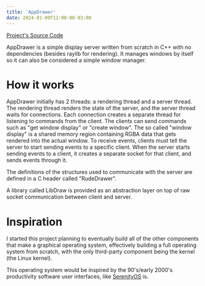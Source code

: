 ```yaml
---
title: 'AppDrawer'
date: 2024-01-09T12:00:00-03:00
---
```


[Project's Source Code](https://github.com/HatsuSixty/AppDrawer)

AppDrawer is a simple display server written from scratch in C++ with no dependencies (besides raylib for rendering). It manages windows by itself so it can also be considered a simple window manager.

# How it works

AppDrawer initially has 2 threads: a rendering thread and a server thread. The rendering thread renders the state of the server, and the server thread waits for connections. Each connection creates a separate thread for listening to commands from the client. The clients can send commands such as "get window display" or "create window". The so called "window display" is a shared memory region containing RGBA data that gets rendered into the actual window. To receive events, clients must tell the server to start sending events to a specific client. When the server starts sending events to a client, it creates a separate socket for that client, and sends events through it.

The definitions of the structures used to communicate with the server are defined in a C header called "RudeDrawer".

A library called LibDraw is provided as an abstraction layer on top of raw socket communication between client and server.

# Inspiration

I started this project planning to eventually build all of the other components that make a graphical operating system, effectively building a full operating system from scratch, with the only third-party component being the kernel (the Linux kernel).

This operating system would be inspired by the 90's/early 2000's productivity software user interfaces, like [SerenityOS](https://serenityos.org/) is.

